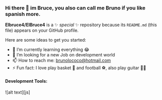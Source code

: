 ### Hi there 👋 im Bruce, you also can call me Bruno if you like spanish more.


**Elbruce4/ElBruce4** is a ✨ _special_ ✨ repository because its `README.md` (this file) appears on your GitHub profile.

Here are some ideas to get you started:

- 🌱 I’m currently learning everything 😂
- 🤔 I’m looking for a new Job on development world
- 📫 How to reach me: brunolococo@hotmail.com
- ⚡ Fun fact: I love play basket 🏀 and football ⚽, also play guitar 🎸🤘

#### Development Tools:

![alt text][js]
